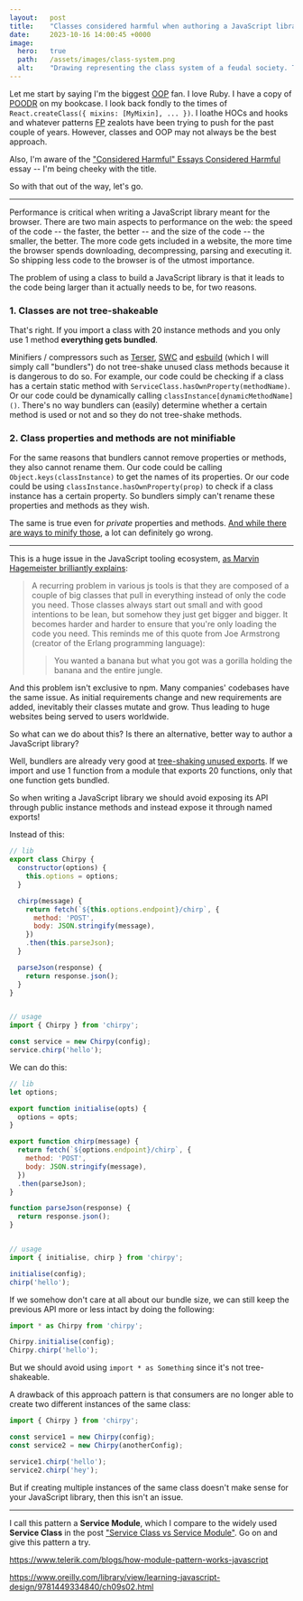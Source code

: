 ```yaml
---
layout:   post
title:    "Classes considered harmful when authoring a JavaScript library"
date:     2023-10-16 14:00:45 +0000
image:
  hero:   true
  path:   /assets/images/class-system.png
  alt:    "Drawing representing the class system of a feudal society. There's a king, a queen, a bishop, and some nobles."
---
```


Let me start by saying I'm the biggest [OOP] fan. I love Ruby. I have a copy of [POODR] on my bookcase. I look back fondly to the times of `React.createClass({ mixins: [MyMixin], ... })`. I loathe HOCs and hooks and whatever patterns [FP] zealots have been trying to push for the past couple of years. However, classes and OOP may not always be the best approach.

Also, I'm aware of the ["Considered Harmful" Essays Considered Harmful] essay -- I'm being cheeky with the title.

So with that out of the way, let's go.

---

Performance is critical when writing a JavaScript library meant for the browser. There are two main aspects to performance on the web: the speed of the code -- the faster, the better -- and the size of the code -- the smaller, the better. The more code gets included in a website, the more time the browser spends downloading, decompressing, parsing and executing it. So shipping less code to the browser is of the utmost importance.

The problem of using a class to build a JavaScript library is that it leads to the code being larger than it actually needs to be, for two reasons.

### 1. Classes are not tree-shakeable

That's right. If you import a class with 20 instance methods and you only use 1 method **everything gets bundled**.

Minifiers / compressors such as [Terser], [SWC] and [esbuild] (which I will simply call "bundlers") do not tree-shake unused class methods because it is dangerous to do so. For example, our code could be checking if a class has a certain static method with `ServiceClass.hasOwnProperty(methodName)`. Or our code could be dynamically calling `classInstance[dynamicMethodName]()`. There's no way bundlers can (easily) determine whether a certain method is used or not and so they do not tree-shake methods.

### 2. Class properties and methods are not minifiable

For the same reasons that bundlers cannot remove properties or methods, they also cannot rename them.
Our code could be calling `Object.keys(classInstance)` to get the names of its properties. Or our code could be using `classInstance.hasOwnProperty(prop)` to check if a class instance has a certain property. So bundlers simply can't rename these properties and methods as they wish.

The same is true even for _private_ properties and methods. [And while there are ways to minify those], a lot can definitely go wrong.


---

This is a huge issue in the JavaScript tooling ecosystem, [as Marvin Hagemeister brilliantly explains]:

> A recurring problem in various js tools is that they are composed of a couple of big classes that pull in everything instead of only the code you need. Those classes always start out small and with good intentions to be lean, but somehow they just get bigger and bigger. It becomes harder and harder to ensure that you're only loading the code you need. This reminds me of this quote from Joe Armstrong (creator of the Erlang programming language):
>
> > You wanted a banana but what you got was a gorilla holding the banana and the entire jungle.

And this problem isn't exclusive to npm. Many companies' codebases have the same issue. As initial requirements change and new requirements are added, inevitably their classes mutate and grow. Thus leading to huge websites being served to users worldwide.

So what can we do about this? Is there an alternative, better way to author a JavaScript library?

Well, bundlers are already very good at [tree-shaking unused exports]. If we import and use 1 function from a module that exports 20 functions, only that one function gets bundled.

So when writing a JavaScript library we should avoid exposing its API through public instance methods and instead expose it through named exports!

Instead of this:

```js
// lib
export class Chirpy {
  constructor(options) {
    this.options = options;
  }

  chirp(message) {
    return fetch(`${this.options.endpoint}/chirp`, {
      method: 'POST',
      body: JSON.stringify(message),
    })
    .then(this.parseJson);
  }

  parseJson(response) {
    return response.json();
  }
}


// usage
import { Chirpy } from 'chirpy';

const service = new Chirpy(config);
service.chirp('hello');
```

We can do this:

```js
// lib
let options;

export function initialise(opts) {
  options = opts;
}

export function chirp(message) {
  return fetch(`${options.endpoint}/chirp`, {
    method: 'POST',
    body: JSON.stringify(message),
  })
  .then(parseJson);
}

function parseJson(response) {
  return response.json();
}


// usage
import { initialise, chirp } from 'chirpy';

initialise(config);
chirp('hello');
```

If we somehow don't care at all about our bundle size, we can still keep the previous API more or less intact by doing the following:

```js
import * as Chirpy from 'chirpy';

Chirpy.initialise(config);
Chirpy.chirp('hello');
```

But we should avoid using `import * as Something` since it's not tree-shakeable.

A drawback of this approach pattern is that consumers are no longer able to create two different instances of the same class:

```js
import { Chirpy } from 'chirpy';

const service1 = new Chirpy(config);
const service2 = new Chirpy(anotherConfig);

service1.chirp('hello');
service2.chirp('hey');
```

But if creating multiple instances of the same class doesn't make sense for your JavaScript library, then this isn't an issue.

---

I call this pattern a **Service Module**, which I compare to the widely used **Service Class** in the post ["Service Class vs Service Module"].
Go on and give this pattern a try.


[OOP]: https://en.wikipedia.org/wiki/Object-oriented_programming
[POODR]: https://www.poodr.com/
[FP]: https://en.wikipedia.org/wiki/Functional_programming
["Considered Harmful" Essays Considered Harmful]: https://meyerweb.com/eric/comment/chech.html
[as Marvin Hagemeister brilliantly explains]: https://marvinh.dev/blog/speeding-up-javascript-ecosystem-part-4/
[Terser]: https://try.terser.org/
[SWC]: https://play.swc.rs/
[esbuild]: https://esbuild.github.io/try/
[And while there are ways to minify those]: 2023-05-16-minifying-private-properties-and-methods-with-terser.md
[tree-shaking unused exports]: https://cube.dev/blog/how-to-build-tree-shakeable-javascript-libraries
["Service Class vs Service Module"]: 2023-05-16-service-class-vs-service-module.md


https://www.telerik.com/blogs/how-module-pattern-works-javascript

https://www.oreilly.com/library/view/learning-javascript-design/9781449334840/ch09s02.html

